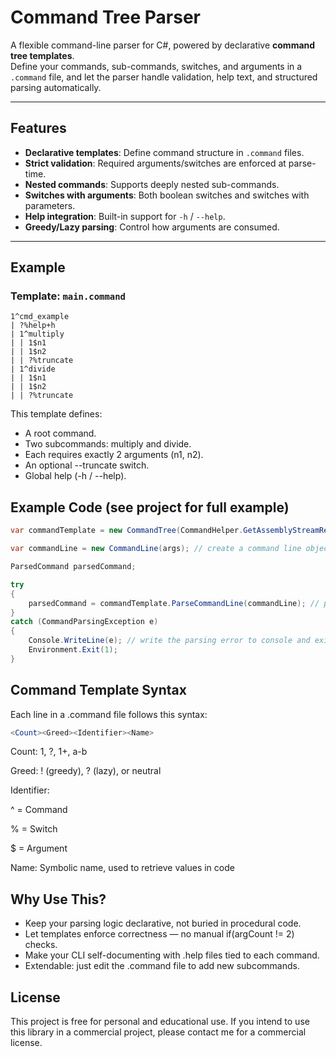 # Command Tree Parser

A flexible command-line parser for C#, powered by declarative **command tree templates**.  
Define your commands, sub-commands, switches, and arguments in a `.command` file, and let the parser handle validation, help text, and structured parsing automatically.

---

## Features
- **Declarative templates**: Define command structure in `.command` files.
- **Strict validation**: Required arguments/switches are enforced at parse-time.
- **Nested commands**: Supports deeply nested sub-commands.
- **Switches with arguments**: Both boolean switches and switches with parameters.
- **Help integration**: Built-in support for `-h` / `--help`.
- **Greedy/Lazy parsing**: Control how arguments are consumed.

---

## Example

### Template: `main.command`
```text
1^cmd_example
| ?%help+h
| 1^multiply
| | 1$n1
| | 1$n2
| | ?%truncate
| 1^divide
| | 1$n1
| | 1$n2
| | ?%truncate
```

This template defines:
- A root command.
- Two subcommands: multiply and divide.
- Each requires exactly 2 arguments (n1, n2).
- An optional --truncate switch.
- Global help (-h / --help).

## Example Code (see project for full example)

```csharp
var commandTemplate = new CommandTree(CommandHelper.GetAssemblyStreamReader("cmd/main.command")); // load the template

var commandLine = new CommandLine(args); // create a command line object

ParsedCommand parsedCommand;

try
{
    parsedCommand = commandTemplate.ParseCommandLine(commandLine); // parse the command line to produce the root of the command tree
}
catch (CommandParsingException e)
{
    Console.WriteLine(e); // write the parsing error to console and exit
    Environment.Exit(1);
}
```

## Command Template Syntax

Each line in a .command file follows this syntax:

```php
<Count><Greed><Identifier><Name>
```

Count: 1, ?, 1+, a-b

Greed: ! (greedy), ? (lazy), or neutral

Identifier:

^ = Command

% = Switch

$ = Argument

Name: Symbolic name, used to retrieve values in code

## Why Use This?

- Keep your parsing logic declarative, not buried in procedural code.
- Let templates enforce correctness — no manual if(argCount != 2) checks.
- Make your CLI self-documenting with .help files tied to each command.
- Extendable: just edit the .command file to add new subcommands.

## License

This project is free for personal and educational use.
If you intend to use this library in a commercial project, please contact me for a commercial license.
